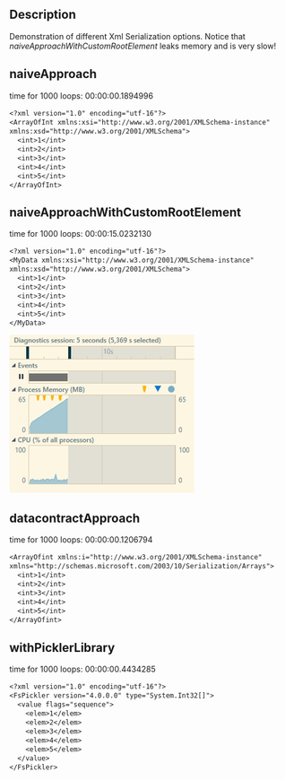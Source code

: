 ## Description
Demonstration of different Xml Serialization options.
Notice that *naiveApproachWithCustomRootElement* leaks memory and is very slow!


## naiveApproach
time for 1000 loops: 00:00:00.1894996
```
<?xml version="1.0" encoding="utf-16"?>
<ArrayOfInt xmlns:xsi="http://www.w3.org/2001/XMLSchema-instance" xmlns:xsd="http://www.w3.org/2001/XMLSchema">
  <int>1</int>
  <int>2</int>
  <int>3</int>
  <int>4</int>
  <int>5</int>
</ArrayOfInt>
```

## naiveApproachWithCustomRootElement
time for 1000 loops: 00:00:15.0232130
```
<?xml version="1.0" encoding="utf-16"?>
<MyData xmlns:xsi="http://www.w3.org/2001/XMLSchema-instance" xmlns:xsd="http://www.w3.org/2001/XMLSchema">
  <int>1</int>
  <int>2</int>
  <int>3</int>
  <int>4</int>
  <int>5</int>
</MyData>
```
<img src="readme-assets/naiveApproachWithCustomRootElement.png"/>

## datacontractApproach
time for 1000 loops: 00:00:00.1206794
```
<ArrayOfint xmlns:i="http://www.w3.org/2001/XMLSchema-instance" xmlns="http://schemas.microsoft.com/2003/10/Serialization/Arrays">
  <int>1</int>
  <int>2</int>
  <int>3</int>
  <int>4</int>
  <int>5</int>
</ArrayOfint>
```

## withPicklerLibrary
time for 1000 loops: 00:00:00.4434285
```
<?xml version="1.0" encoding="utf-16"?>
<FsPickler version="4.0.0.0" type="System.Int32[]">
  <value flags="sequence">
    <elem>1</elem>
    <elem>2</elem>
    <elem>3</elem>
    <elem>4</elem>
    <elem>5</elem>
  </value>
</FsPickler>
```
